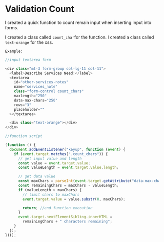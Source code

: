# Validation Count

I created a quick function to count remain input when inserting input into forms.

I created a class called `count_char`for the function.
I created a class called `text-orange` for the css.

`Example:`

```ts
//input textarea form

<div class="mt-3 form-group col-lg-11 col-11">
  <label>Describe Services Need:</label>
  <textarea
    id="other-services-notes"
    name="services_note"
    class="form-control count_chars"
    maxlength="250"
    data-max-chars="250"
    rows="3"
    placeholder=""
  ></textarea>

  <div class="text-orange"></div>
</div>
```

```ts
//function script

(function () {
  document.addEventListener("keyup", function (event) {
    if (event.target.matches(".count_chars")) {
      // get input value and length
      const value = event.target.value;
      const valueLength = event.target.value.length;

      // get data value
      const maxChars = parseInt(event.target.getAttribute("data-max-chars"));
      const remainingChars = maxChars - valueLength;
      if (valueLength > maxChars) {
        // limit chars to maxChars
        event.target.value = value.substr(0, maxChars);

        return; //end function execution
      }
      event.target.nextElementSibling.innerHTML =
        remainingChars + " characters remaining";
    }
  });
})();
```
